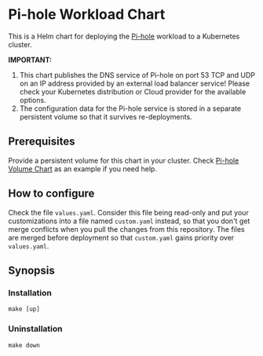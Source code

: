 # Pi-hole Workload Chart

This is a Helm chart for deploying the [Pi-hole](https://pi-hole.net) workload to a Kubernetes cluster.

**IMPORTANT:**

1. This chart publishes the DNS service of Pi-hole on port 53 TCP and UDP on an IP address provided by an external load
   balancer service!
   Please check your Kubernetes distribution or Cloud provider for the available options.
1. The configuration data for the Pi-hole service is stored in a separate persistent volume so that it survives
   re-deployments.

## Prerequisites

Provide a persistent volume for this chart in your cluster.
Check [Pi-hole Volume Chart](https://github.com/christian-schlichtherle/pihole-volume-chart) as an example if you need
help.

## How to configure

Check the file `values.yaml`.
Consider this file being read-only and put your customizations into a file named `custom.yaml` instead, so that you
don't get merge conflicts when you pull the changes from this repository.
The files are merged before deployment so that `custom.yaml` gains priority over `values.yaml`.

## Synopsis

### Installation

    make [up] 

### Uninstallation

    make down
